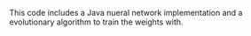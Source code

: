 This code includes a Java nueral network implementation and a evolutionary algorithm to train the weights with.
